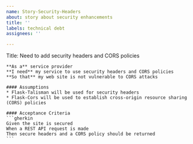 ```yaml
---
name: Story-Security-Headers
about: story about security enhancements
title: ''
labels: technical debt
assignees: ''

---
```


Title: Need to add security headers and CORS policies

    **As a** service provider
    **I need** my service to use security headers and CORS policies
    **So that** my web site is not vulnerable to CORS attacks

    #### Assumptions
    * Flask-Talisman will be used for security headers
    * Flask-Cors will be used to establish cross-origin resource sharing (CORS) policies

    #### Acceptance Criteria
    ```gherkin
    Given the site is secured
    When a REST API request is made
    Then secure headers and a CORS policy should be returned
    ```
